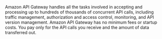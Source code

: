 Amazon API Gateway handles all the tasks involved in accepting and processing up to hundreds of thousands of concurrent API calls, including traffic management, authorization and access control, monitoring, and API version management. Amazon API Gateway has no minimum fees or startup costs. You pay only for the API calls you receive and the amount of data transferred out.

